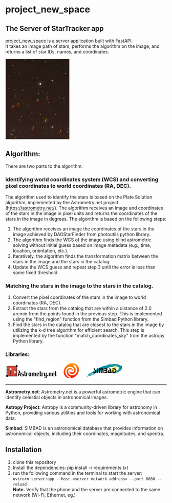 # project_new_space 
## The Server of StarTracker app
project_new_space is a server application built with FastAPI.<br /> It takes an image path of stars, performs the algorithm on the image, and returns a list of star IDs, names, and coordinates.

<img width="200" src="photo/צילום מסך 2023-06-05 133258.png">

## Algorithm:
There are two parts to the algorithm:
### Identifying world coordinates system (WCS) and converting pixel coordinates to world coordinates (RA, DEC).
The algorithm used to identify the stars is based on the Plate Solution algorithm, implemented by the Astrometry.net project (https://astrometry.net/).
The algorithm receives an image and coordinates of the stars in the image in pixel units and returns the coordinates of the stars in the image in degrees.
The algorithm is based on the following steps:
1. The algorithm receives an image the coordinates of the stars in the image achieved by DAOStarFinder from  photoutils python library.
2. The algorithm finds the WCS of the image using blind astrometric solving without initial guess based on image metadata (e.g., time, location, orientation, etc.).
3. Iteratively, the algorithm finds the transformation matrix between the stars in the image and the stars in the catalog.
4. Update the WCS guess and repeat step 3 until the error is less than some fixed threshold.

### Matching the stars in the image to the stars in the catalog.
1. Convert the pixel coordinates of the stars in the image to world coordinates (RA, DEC).
2. Extract the stars from the catalog that are within a distance of 2.0 arcmin from the points found in the previous step. This is implemented using the "find_region" function from the Simbad Python library.
3. Find the stars in the catalog that are closest to the stars in the image by utilizing the k-d tree algorithm for efficient search. This step is implemented by the function "match_coordinates_sky" from the astropy Python library.

### Libraries:

[<img src="photo/Astrometry.png" height="50px">](https://nova.astrometry.net/) &nbsp;&nbsp;&nbsp;
[<img src="photo/Logo_of_the_Astropy_Project.png" height="50px">](https://www.astropy.org/) &nbsp;&nbsp;&nbsp;
[<img src="photo/simbad_small.png" height="50px">](http://simbad.u-strasbg.fr/simbad/)

---

**Astrometry.net**: Astrometry.net is a powerful astrometric engine that can identify celestial objects in astronomical images.

**Astropy Project**: Astropy is a community-driven library for astronomy in Python, providing various utilities and tools for working with astronomical data.

**Simbad**: SIMBAD is an astronomical database that provides information on astronomical objects, including their coordinates, magnitudes, and spectra.

## Installation
1. clone this repository
2. Install the dependencies: pip install -r requirements.txt
3.  run the following command in the terminal to start the server:<br />
```uvicorn server:app --host <server network address> --port 8080 --reload``` <br />
**Note.** Verify that the phone and the server are connected to the same network (Wi-Fi, Ethernet, eg.)
